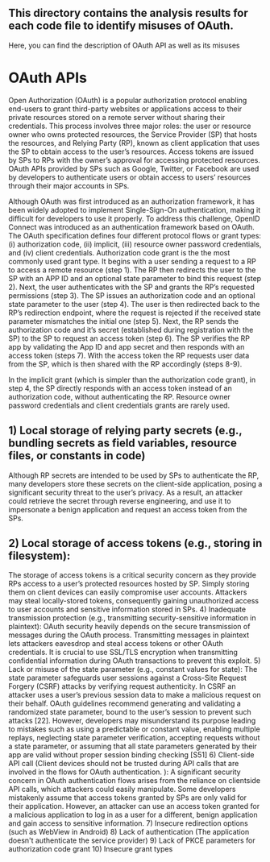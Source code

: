 ## This directory contains the analysis results for each code file to identify misuses of OAuth.

Here, you can find the description of OAuth API as well as its misuses

# OAuth APIs
Open Authorization (OAuth) is a popular authorization protocol enabling end-users to grant third-party websites or applications access to their private resources stored on a remote server without sharing their credentials. This process involves three major roles: the user or resource owner who owns protected resources, the Service Provider (SP) that hosts the resources, and Relying Party (RP), known as client application that uses the SP to obtain access to the user’s resources. Access tokens are issued by SPs to RPs with the owner’s approval for accessing protected resources. OAuth APIs provided by SPs such as Google, Twitter, or Facebook are used by developers to authenticate users or obtain access to users’ resources through their major accounts in SPs. 

Although OAuth was first introduced as an authorization framework, it has been widely adopted to implement Single-Sign-On authentication, making it difficult for developers to use it properly. To address this challenge, OpenID Connect was introduced as an authentication framework based on OAuth. The OAuth specification defines four different protocol flows or grant types: (i) authorization code, (ii) implicit, (iii) resource owner password credentials, and (iv) client credentials. Authorization code grant is the the most commonly used grant type. It begins with a user sending a request to a RP to access a remote resource (step 1). The RP then redirects the user to the SP with an APP ID and an optional state parameter to bind this request (step 2). Next, the user authenticates with the SP and grants the RP’s requested permissions (step 3). The SP issues an authorization code and an optional state parameter to the user (step 4). The user is then redirected back to the RP’s redirection endpoint, where the request is rejected if the received state parameter mismatches the initial one (step 5). Next, the RP sends the authorization code and it’s secret (established during registration with the SP) to the SP to request an access token (step 6). The SP verifies the RP app by validating the App ID and app secret and then responds with an access token (steps 7). With the access token the RP requests user data from the SP, which is then shared with the RP accordingly (steps 8-9).

In the implicit grant (which is simpler than the authorization code grant), in step 4, the SP directly responds with an access token instead of an authorization code, without authenticating the RP. Resource owner password credentials and client credentials grants are rarely used.

## 1) Local storage of relying party secrets (e.g.,  bundling secrets as field variables, resource files, or constants in code)
   Although RP secrets are intended to be used by SPs to authenticate the RP, many developers store these secrets on the client-side application, posing a significant security threat to the user’s privacy. As a result, an attacker could retrieve the secret through reverse engineering, and use it to impersonate a benign application and request an access token from the SPs.
## 2) Local storage of access tokens (e.g., storing in filesystem): 
The storage of access tokens is a critical security concern as they provide RPs access to a user’s protected resources hosted by SP. Simply storing them on client devices can easily compromise user accounts. Attackers may steal locally-stored tokens, consequently gaining unauthorized access to user accounts and sensitive information stored in SPs.
4) Inadequate transmission protection (e.g., transmitting security-sensitive information in plaintext): OAuth security heavily depends on the secure transmission of messages during the OAuth process. Transmitting messages in plaintext lets attackers eavesdrop and steal access tokens or other OAuth credentials. It is crucial to use SSL/TLS encryption when transmitting confidential information during OAuth transactions to prevent this exploit.
5) Lack or misuse of the state parameter (e.g., constant values for state): The state parameter safeguards user sessions against a Cross-Site Request Forgery (CSRF) attacks by verifying request authenticity. In CSRF an attacker uses a user’s previous session data to make a malicious request on their behalf. OAuth guidelines recommend generating and validating a randomized state parameter, bound to the user’s session to prevent such attacks [22]. However, developers may misunderstand its purpose leading to mistakes such as using a predictable or constant value, enabling multiple replays, neglecting state parameter verification, accepting requests without a state parameter, or assuming that all state parameters generated by their app are valid without proper session binding checking [S51]
6) Client-side API call (Client devices should not be trusted during API calls that are involved in the flows for OAuth authentication. ): A significant security concern in OAuth authentication flows arises from the reliance on clientside API calls, which attackers could easily manipulate. Some developers mistakenly assume that access tokens granted by SPs are only valid for their application. However, an attacker can use an access token granted for a malicious application to log in as a user for a different, benign application and gain access to sensitive information.
7) Insecure redirection options (such as WebView in Android)
8) Lack of authentication (The application doesn't authenticate the service provider)
9) Lack of PKCE parameters for authorization code grant
10) Insecure grant types
